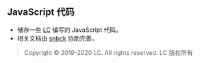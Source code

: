 ## JavaScript 代码

- 储存一些 [LC](https://github.com/lc6464 "LC [GitHub]") 编写的 JavaScript 代码。
- 相关文档由 [snbck](https://github.com/snbck "snbck [GitHub]") 协助完善。

> Copyright © 2019-2020 LC. All rights reserved.   LC 版权所有
